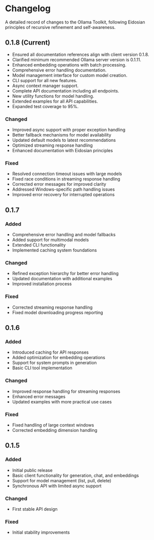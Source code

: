# Changelog

A detailed record of changes to the Ollama Toolkit, following Eidosian principles of recursive refinement and self-awareness.

## 0.1.8 (Current)

- Ensured all documentation references align with client version 0.1.8.
- Clarified minimum recommended Ollama server version is 0.1.11.
- Enhanced embedding operations with batch processing.
- Comprehensive error handling documentation.
- Model management interface for custom model creation.
- CLI support for all new features.
- Async context manager support.
- Complete API documentation including all endpoints.
- New utility functions for model handling.
- Extended examples for all API capabilities.
- Expanded test coverage to 95%.

### Changed
- Improved async support with proper exception handling
- Better fallback mechanisms for model availability
- Updated default models to latest recommendations
- Optimized streaming response handling
- Enhanced documentation with Eidosian principles

### Fixed
- Resolved connection timeout issues with large models
- Fixed race conditions in streaming response handling
- Corrected error messages for improved clarity
- Addressed Windows-specific path handling issues
- Improved error recovery for interrupted operations

## 0.1.7

### Added
- Comprehensive error handling and model fallbacks
- Added support for multimodal models
- Extended CLI functionality
- Implemented caching system foundations

### Changed
- Refined exception hierarchy for better error handling
- Updated documentation with additional examples
- Improved installation process

### Fixed
- Corrected streaming response handling
- Fixed model downloading progress reporting

## 0.1.6

### Added
- Introduced caching for API responses
- Added optimization for embedding operations
- Support for system prompts in generation
- Basic CLI tool implementation

### Changed
- Improved response handling for streaming responses
- Enhanced error messages
- Updated examples with more practical use cases

### Fixed
- Fixed handling of large context windows
- Corrected embedding dimension handling

## 0.1.5

### Added
- Initial public release
- Basic client functionality for generation, chat, and embeddings
- Support for model management (list, pull, delete)
- Synchronous API with limited async support

### Changed
- First stable API design

### Fixed
- Initial stability improvements
